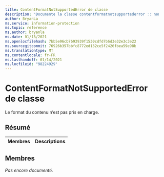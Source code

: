 ```yaml
---
title: ContentFormatNotSupportedError de classe
description: 'Documente la classe contentformatnotsupportederror :: non définie du kit de développement logiciel (SDK) Microsoft Information Protection (MIP).'
author: BryanLa
ms.service: information-protection
ms.topic: reference
ms.author: bryanla
ms.date: 01/13/2021
ms.openlocfilehash: 7bb5e96cb7693939f1530cdfd7b6d3e32e3c3e22
ms.sourcegitcommit: 76926b357bbfc8772ed132ce5f2426fbea59e98b
ms.translationtype: MT
ms.contentlocale: fr-FR
ms.lasthandoff: 01/14/2021
ms.locfileid: "98224929"
---
```

# <a name="class-contentformatnotsupportederror"></a>ContentFormatNotSupportedError de classe 
Le format du contenu n’est pas pris en charge.
  
## <a name="summary"></a>Résumé
 Membres                        | Descriptions                                
--------------------------------|---------------------------------------------
  
## <a name="members"></a>Membres
_Pas encore documenté._
